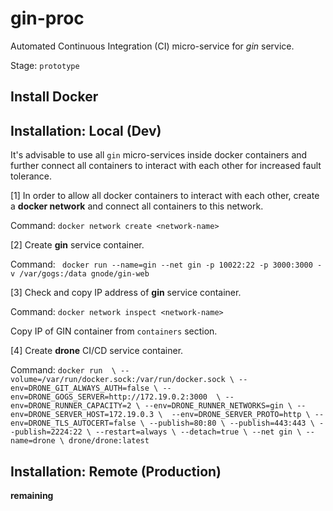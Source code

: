 # gin-proc

Automated Continuous Integration (CI) micro-service for *gin* service.

Stage: `prototype` 

## Install Docker

## Installation: Local (Dev)

It's advisable to use all `gin` micro-services inside docker containers and further connect all containers to interact with each other for increased fault tolerance.

[1] In order to allow all docker containers to interact with each other, create a **docker network** and connect all containers to this network.

Command: `docker network create <network-name>`

[2] Create **gin** service container.

Command: ` docker run --name=gin --net gin -p 10022:22 -p 3000:3000 -v /var/gogs:/data gnode/gin-web`

[3] Check and copy IP address of **gin** service container.

Command: `docker network inspect <network-name>`

Copy IP of GIN container from `containers` section.

[4] Create **drone** CI/CD service container.

Command: `docker run  \
 --volume=/var/run/docker.sock:/var/run/docker.sock \
 --env=DRONE_GIT_ALWAYS_AUTH=false \
 --env=DRONE_GOGS_SERVER=http://172.19.0.2:3000  \
 --env=DRONE_RUNNER_CAPACITY=2 \
 --env=DRONE_RUNNER_NETWORKS=gin \ --env=DRONE_SERVER_HOST=172.19.0.3 \  --env=DRONE_SERVER_PROTO=http \
 --env=DRONE_TLS_AUTOCERT=false \
 --publish=80:80 \
 --publish=443:443 \
 --publish=2224:22 \
 --restart=always \
 --detach=true \
 --net gin \
 --name=drone \
 drone/drone:latest  `

## Installation: Remote (Production) 

**remaining**
